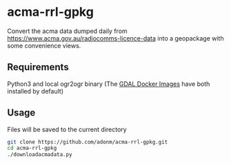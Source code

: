 # acma-rrl-gpkg
Convert the acma data dumped daily from https://www.acma.gov.au/radiocomms-licence-data into a geopackage with some convenience views.

## Requirements
Python3 and local ogr2ogr binary (The [GDAL Docker Images](https://github.com/OSGeo/gdal/tree/master/docker) have both installed by default)

## Usage
Files will be saved to the current directory

```bash
git clone https://github.com/adonm/acma-rrl-gpkg.git
cd acma-rrl-gpkg
./downloadacmadata.py
```
